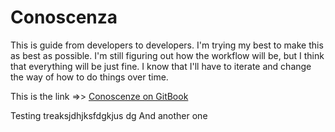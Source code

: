 # Conoscenza
This is guide from developers to developers.
I'm trying my best to make this as best as possible.
I'm still figuring out how the workflow will be, but I think that everything will be just fine. I know that I'll have to iterate and change the way of how to do things over time.

This is the link =>> [Conoscenze on GitBook](https://henryjperez.gitbook.io/conosceza)

Testing treaksjdhjksfdgkjus dg
And another one
